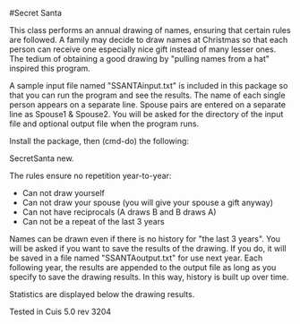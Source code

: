#Secret Santa

This class performs an annual drawing of names, ensuring that certain rules are followed.
A family may decide to draw names at Christmas so that each person can receive one especially nice gift instead of many lesser ones. The tedium of obtaining a good drawing by "pulling names from a hat" inspired this program.

A sample input file named "SSANTAinput.txt" is included in this package so that you can run the program and see the results. The name of each single person appears on a separate line. Spouse pairs are entered on a separate line as Spouse1 & Spouse2. You will be asked for the directory of the input file and optional output file when the program runs.

Install the package, then (cmd-do) the following:

SecretSanta new.

The rules ensure no repetition year-to-year:

- Can not draw yourself
- Can not draw your spouse (you will give your spouse a gift anyway)
- Can not have reciprocals (A draws B and B draws A)
- Can not be a repeat of the last 3 years

Names can be drawn even if there is no history for "the last 3 years". You will be asked if you want to save the results of the drawing. If you do, it will be saved in a file named "SSANTAoutput.txt" for use next year. Each following year, the results are appended to the output file as long as you specify to save the drawing results. In this way, history is built up over time.

Statistics are displayed below the drawing results. 

Tested in Cuis 5.0  rev 3204

